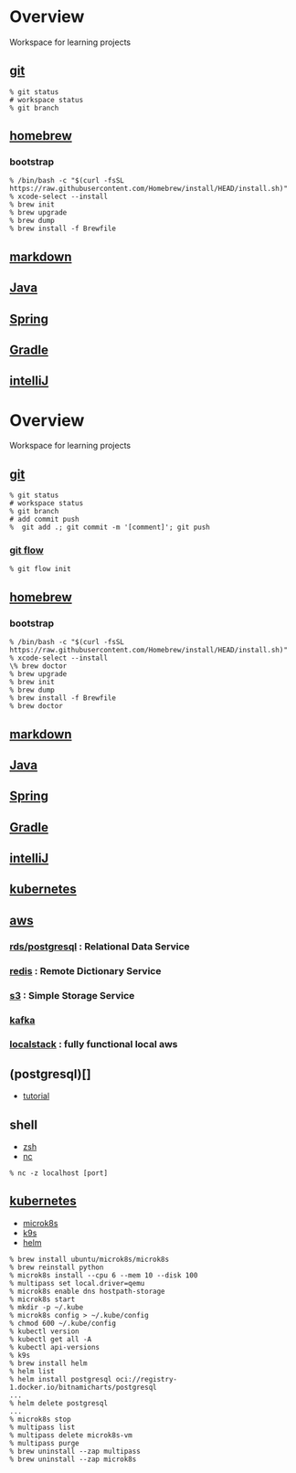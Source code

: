 # Overview
Workspace for learning projects

## [git](https://phoenixnap.com/kb/how-to-use-git)

```shell
% git status
# workspace status
% git branch
```

## [homebrew](https://brew.sh)
### bootstrap
```shell
% /bin/bash -c "$(curl -fsSL https://raw.githubusercontent.com/Homebrew/install/HEAD/install.sh)"
% xcode-select --install
% brew init
% brew upgrade
% brew dump
% brew install -f Brewfile
```
## [markdown](https://www.markdownguide.org/cheat-sheet/)
## [Java](https://www.oracle.com/java/technologies/javase/jdk17-archive-downloads.html)
## [Spring](https://spring.io)
## [Gradle](https://docs.gradle.org/current/userguide/userguide.html)
## [intelliJ]()

# Overview
Workspace for learning projects

## [git](https://phoenixnap.com/kb/how-to-use-git)

```shell
% git status
# workspace status
% git branch
# add commit push
%  git add .; git commit -m '[comment]'; git push
```

### [git flow](https://danielkummer.github.io/git-flow-cheatsheet/)

```shell
% git flow init
```

## [homebrew](https://brew.sh)

### bootstrap
```shell
% /bin/bash -c "$(curl -fsSL https://raw.githubusercontent.com/Homebrew/install/HEAD/install.sh)"
% xcode-select --install
\% brew doctor
% brew upgrade
% brew init
% brew dump
% brew install -f Brewfile
% brew doctor
```

## [markdown](https://www.markdownguide.org/cheat-sheet/)

## [Java](https://www.oracle.com/java/technologies/javase/jdk17-archive-downloads.html)

## [Spring](https://spring.io)

## [Gradle](https://docs.gradle.org/current/userguide/userguide.html)

## [intelliJ](https://www.jetbrains.com/idea/)

## [kubernetes](https://kubernetes.io)

## [aws](https://aws.amazon.com)

### [rds/postgresql](https://aws.amazon.com/rds/postgresql) : Relational Data Service

### [redis](https://aws.amazon.com/redis/) : Remote Dictionary Service

### [s3](https://aws.amazon.com/s3/) : Simple Storage Service

### [kafka](https://aws.amazon.com/msk/)

### [localstack](https://localstack.cloud) : fully functional local aws

## (postgresql)[]

- [tutorial]()

## shell

- [zsh](https://ohmyz.sh)
- [nc]()

```shell
% nc -z localhost [port]
```
## [kubernetes]()

- [microk8s]()
- [k9s]()
- [helm]()

```shell
% brew install ubuntu/microk8s/microk8s
% brew reinstall python
% microk8s install --cpu 6 --mem 10 --disk 100
% multipass set local.driver=qemu
% microk8s enable dns hostpath-storage
% microk8s start
% mkdir -p ~/.kube
% microk8s config > ~/.kube/config
% chmod 600 ~/.kube/config
% kubectl version
% kubectl get all -A
% kubectl api-versions
% k9s
% brew install helm
% helm list
% helm install postgresql oci://registry-1.docker.io/bitnamicharts/postgresql
...
% helm delete postgresql
...
% microk8s stop
% multipass list
% multipass delete microk8s-vm 
% multipass purge 
% brew uninstall --zap multipass
% brew uninstall --zap microk8s
```